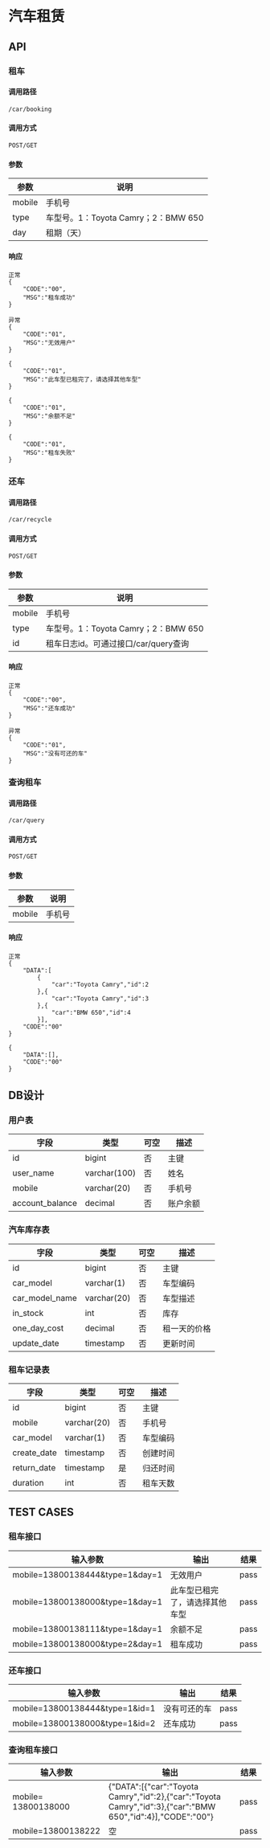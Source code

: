 # 汽车租赁

## API

### 租车

#### 调用路径

```
/car/booking
```

#### 调用方式

```
POST/GET
```

#### 参数

参数 |说明
------------- | -------------
mobile|手机号
type|车型号。1：Toyota Camry；2：BMW 650
day|租期（天）

#### 响应

```
正常
{
	"CODE":"00",
	"MSG":"租车成功"
}

异常
{
	"CODE":"01",
	"MSG":"无效用户"
}

{
	"CODE":"01",
	"MSG":"此车型已租完了，请选择其他车型"
}

{
	"CODE":"01",
	"MSG":"余额不足"
}

{
	"CODE":"01",
	"MSG":"租车失败"
}
```

### 还车

#### 调用路径

```
/car/recycle
```

#### 调用方式

```
POST/GET
```

#### 参数

参数 |说明
------------- | -------------
mobile|手机号
type|车型号。1：Toyota Camry；2：BMW 650
id|租车日志id。可通过接口/car/query查询

#### 响应

```
正常
{
	"CODE":"00",
	"MSG":"还车成功"
}

异常
{
	"CODE":"01",
	"MSG":"没有可还的车"
}
```

### 查询租车

#### 调用路径

```
/car/query
```

#### 调用方式

```
POST/GET
```

#### 参数

参数 |说明
------------- | -------------
mobile|手机号

#### 响应

```
正常
{
	"DATA":[
		{
			"car":"Toyota Camry","id":2
		},{
			"car":"Toyota Camry","id":3
		},{
			"car":"BMW 650","id":4
		}],
	"CODE":"00"
}

{
	"DATA":[],
	"CODE":"00"
}
```

## DB设计

### 用户表

字段|类型|可空|描述
---- | ---- | --- | -----
id|bigint|否|主键
user_name|varchar(100)|否|姓名
mobile|varchar(20)|否|手机号
account_balance|decimal|否|账户余额

### 汽车库存表

字段|类型|可空|描述
---- | ---- | --- | -----
id|bigint|否|主键
car_model|varchar(1)|否|车型编码
car\_model\_name|varchar(20)|否|车型描述
in_stock|int|否|库存
one\_day\_cost|decimal|否|租一天的价格
update_date|timestamp|否|更新时间

### 租车记录表

字段|类型|可空|描述
---- | ---- | --- | -----
id|bigint|否|主键
mobile|varchar(20)|否|手机号
car_model|varchar(1)|否|车型编码
create_date|timestamp|否|创建时间
return_date| timestamp|是|归还时间
duration|int|否|租车天数


## TEST CASES

### 租车接口

输入参数|输出|结果
---- | ---- | ----
mobile=13800138444&type=1&day=1|无效用户|pass
mobile=13800138000&type=1&day=1|此车型已租完了，请选择其他车型| pass
mobile=13800138111&type=1&day=1|余额不足| pass
mobile=13800138000&type=2&day=1|租车成功| pass

### 还车接口

输入参数|输出|结果
---- | ---- | ----
mobile=13800138444&type=1&id=1|没有可还的车|pass
mobile=13800138000&type=1&id=2|还车成功|pass

### 查询租车接口

输入参数|输出|结果
---- | ---- | ----
mobile= 13800138000|{"DATA":[{"car":"Toyota Camry","id":2},{"car":"Toyota Camry","id":3},{"car":"BMW 650","id":4}],"CODE":"00"}|pass
mobile=13800138222|空|pass
